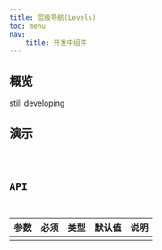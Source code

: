 ```yaml
---
title: 层级导航(Levels)
toc: menu
nav:
    title: 开发中组件
---
```


## 概览

still developing

## 演示

<code src="@/components/levels/demo/demo.tsx" />

## API

| 参数 | 必须 | 类型 | 默认值 | 说明 |
| :--- | :--- | :--- | :----- | :--- |
|      |      |      |        |      |
